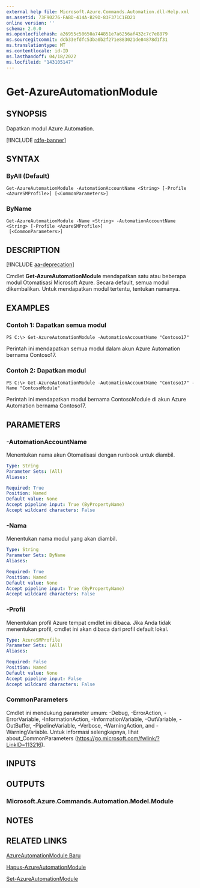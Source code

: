 ```yaml
---
external help file: Microsoft.Azure.Commands.Automation.dll-Help.xml
ms.assetid: 73F90276-FABD-414A-B29D-83F371C1ED21
online version: ''
schema: 2.0.0
ms.openlocfilehash: a26955c50650a744851e7a6256af432c7c7e8879
ms.sourcegitcommit: dcb33efdfc53ba0b2f271e883021de84878d1f31
ms.translationtype: MT
ms.contentlocale: id-ID
ms.lasthandoff: 04/18/2022
ms.locfileid: "143105147"
---
```

# Get-AzureAutomationModule

## SYNOPSIS

Dapatkan modul Azure Automation.

[!INCLUDE [rdfe-banner](../../includes/rdfe-banner.md)]

## SYNTAX

### ByAll (Default)
```
Get-AzureAutomationModule -AutomationAccountName <String> [-Profile <AzureSMProfile>] [<CommonParameters>]
```

### ByName
```
Get-AzureAutomationModule -Name <String> -AutomationAccountName <String> [-Profile <AzureSMProfile>]
 [<CommonParameters>]
```

## DESCRIPTION

[!INCLUDE [aa-deprecation](../include/aa-deprecation.md)]

Cmdlet **Get-AzureAutomationModule** mendapatkan satu atau beberapa modul Otomatisasi Microsoft Azure.
Secara default, semua modul dikembalikan.
Untuk mendapatkan modul tertentu, tentukan namanya.

## EXAMPLES

### Contoh 1: Dapatkan semua modul
```
PS C:\> Get-AzureAutomationModule -AutomationAccountName "Contoso17"
```

Perintah ini mendapatkan semua modul dalam akun Azure Automation bernama Contoso17.

### Contoh 2: Dapatkan modul
```
PS C:\> Get-AzureAutomationModule -AutomationAccountName "Contoso17" -Name "ContosoModule"
```

Perintah ini mendapatkan modul bernama ContosoModule di akun Azure Automation bernama Contoso17.

## PARAMETERS

### -AutomationAccountName
Menentukan nama akun Otomatisasi dengan runbook untuk diambil.

```yaml
Type: String
Parameter Sets: (All)
Aliases: 

Required: True
Position: Named
Default value: None
Accept pipeline input: True (ByPropertyName)
Accept wildcard characters: False
```

### -Nama
Menentukan nama modul yang akan diambil.

```yaml
Type: String
Parameter Sets: ByName
Aliases: 

Required: True
Position: Named
Default value: None
Accept pipeline input: True (ByPropertyName)
Accept wildcard characters: False
```

### -Profil
Menentukan profil Azure tempat cmdlet ini dibaca.
Jika Anda tidak menentukan profil, cmdlet ini akan dibaca dari profil default lokal.

```yaml
Type: AzureSMProfile
Parameter Sets: (All)
Aliases: 

Required: False
Position: Named
Default value: None
Accept pipeline input: False
Accept wildcard characters: False
```

### CommonParameters
Cmdlet ini mendukung parameter umum: -Debug, -ErrorAction, -ErrorVariable, -InformationAction, -InformationVariable, -OutVariable, -OutBuffer, -PipelineVariable, -Verbose, -WarningAction, and -WarningVariable. Untuk informasi selengkapnya, lihat about_CommonParameters (https://go.microsoft.com/fwlink/?LinkID=113216).

## INPUTS

## OUTPUTS

### Microsoft.Azure.Commands.Automation.Model.Module

## NOTES

## RELATED LINKS

[AzureAutomationModule Baru](./New-AzureAutomationModule.md)

[Hapus-AzureAutomationModule](./Remove-AzureAutomationModule.md)

[Set-AzureAutomationModule](./Set-AzureAutomationModule.md)


